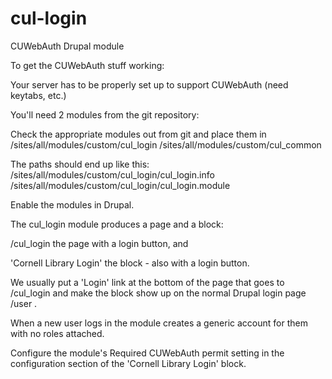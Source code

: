 # cul-login
CUWebAuth Drupal module

To get the CUWebAuth stuff working:

Your server has to be properly set up to support CUWebAuth (need keytabs, etc.)

You'll need 2 modules from the git repository:

Check the appropriate modules out from git and place them in
<your Drupal site>/sites/all/modules/custom/cul_login
<your Drupal site>/sites/all/modules/custom/cul_common

The paths should end up like this:
<your Drupal site>/sites/all/modules/custom/cul_login/cul_login.info
<your Drupal site>/sites/all/modules/custom/cul_login/cul_login.module

Enable the modules in Drupal.

The cul_login module produces a page and a block:

/cul_login
the page with a login button, and

'Cornell Library Login'
the block - also with a login button.

We usually put a 'Login' link at the bottom of the page that goes to /cul_login
and make the block show up on the normal Drupal login page /user .

When a new user logs in the module creates a generic account for them with no roles attached.

Configure the module's Required CUWebAuth permit setting in the configuration section of the 'Cornell Library Login' block.

